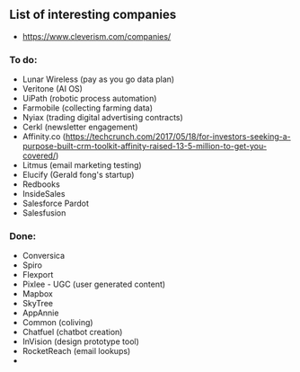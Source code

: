 ## List of interesting companies

* https://www.cleverism.com/companies/

### To do:
* Lunar Wireless (pay as you go data plan)
* Veritone (AI OS)
* UiPath (robotic process automation)
* Farmobile (collecting farming data)
* Nyiax (trading digital advertising contracts)
* Cerkl (newsletter engagement)
* Affinity.co (https://techcrunch.com/2017/05/18/for-investors-seeking-a-purpose-built-crm-toolkit-affinity-raised-13-5-million-to-get-you-covered/)
* Litmus (email marketing testing)
* Elucify (Gerald fong's startup)
* Redbooks
* InsideSales
* Salesforce Pardot
* Salesfusion

### Done:
* Conversica
* Spiro
* Flexport
* Pixlee - UGC (user generated content)
* Mapbox
* SkyTree
* AppAnnie
* Common (coliving)
* Chatfuel (chatbot creation)
* InVision (design prototype tool)
* RocketReach (email lookups)
* 
